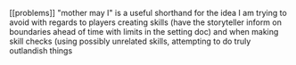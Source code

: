 [[problems]]
"mother may I" is a useful shorthand for the idea I am trying to avoid with  regards to players creating skills (have the storyteller inform on boundaries ahead of time with limits in the setting doc) and when making skill checks (using possibly unrelated skills, attempting to do truly outlandish things